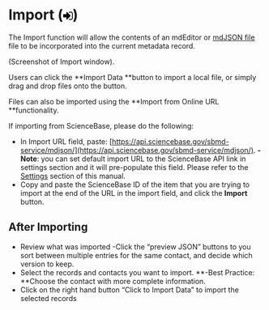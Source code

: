 # Import \(![](/assets/symbol_sign-in_16.png)\)

The Import function will allow the contents of an mdEditor or [mdJSON file](https://github.com/adiwg/mdJson-schemas/blob/master/test/draft-04.json)  file to be incorporated into the current metadata record.

\(Screenshot of Import window\).

Users can click the **Import Data **button to import a local file, or simply drag and drop files onto the button.

Files can also be imported using the **Import from Online URL **functionality.

If importing from ScienceBase, please do the following:

* In Import URL field, paste: [https://api.sciencebase.gov/sbmd-service/mdjson/](https://api.sciencebase.gov/sbmd-service/mdjson/).
  **-Note**: you can set default import URL to the ScienceBase API link in settings section and it will pre-populate this field. Please refer to the [Settings](/settings.md) section of this manual.
* Copy and paste the ScienceBase ID of the item that you are trying to import at the end of the URL in the import field, and click the **Import** button.

## After Importing

* Review what was imported
  -Click the “preview JSON” buttons to you sort between multiple entries for the same contact, and decide which version to keep. 
* Select the records and contacts you want to import.
  **-Best Practice: **Choose the contact with more complete information.
* Click on the right hand button “Click to Import Data” to import the selected records



